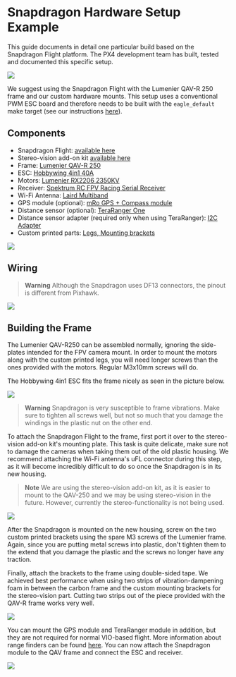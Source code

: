 # Snapdragon Hardware Setup Example

This guide documents in detail one particular build based on the Snapdragon Flight platform. The PX4 development team has built, tested and documented this specific setup.

![](../../assets/hardware/snapdragon/snapdragon_minimal_finished.jpg)

We suggest using the Snapdragon Flight with the Lumenier QAV-R 250 frame and our custom hardware mounts. This setup uses a conventional PWM ESC board and therefore needs to be built with the `eagle_default` make target (see our instructions [here](https://dev.px4.io/en/setup/building_px4.html#qurt--snapdragon-based-boards)).

## Components
* Snapdragon Flight: [available here](https://www.intrinsyc.com/vertical-development-platforms/qualcomm-snapdragon-flight/)
* Stereo-vision add-on kit [available here](https://www.intrinsyc.com/vertical-development-platforms/qualcomm-snapdragon-flight/)
* Frame: [Lumenier QAV-R 250](https://www.getfpv.com/qav-r-fpv-racing-quadcopter-5.html)
* ESC: [Hobbywing 4in1 40A](https://www.getfpv.com/hobbywing-xrotor-micro-4-in-1-blheli-s-dshot600-esc.html)
* Motors: [Lumenier RX2206 2350KV](https://www.getfpv.com/lumenier-rx2206-11-2350kv-motor.html)
* Receiver: [Spektrum RC FPV Racing Serial Receiver](https://www.spektrumrc.com/Products/Default.aspx?ProdID=SPM4648)
* Wi-Fi Antenna: [Laird Multiband](https://www.lairdtech.com/products/maf95056-nanoblade-internal-embedded-antenna-2400-2500-4900-6000-mhz)
* GPS module (optional): [mRo GPS + Compass module](https://store.mrobotics.io/mRo-GPS-u-Blox-Neo-M8N-HMC5983-Compass-p/gps002-mr.htm)
* Distance sensor (optional): [TeraRanger One](http://www.teraranger.com/product/teraranger-one-distance-sensor-for-drones-and-robotics)
* Distance sensor adapter (required only when using TeraRanger): [I2C Adapter](http://www.teraranger.com/product/adapters-for-oneduo/)
* Custom printed parts: [Legs, Mounting brackets](https://drive.google.com/drive/u/0/folders/1MOunJae4ZLu6-bZ_-JvcPQUc9Aa5fe1U)

![](../../assets/hardware/snapdragon/snapdragon_components.jpg)


## Wiring
> **Warning** Although the Snapdragon uses DF13 connectors, the pinout is different from Pixhawk.

![](../../assets/hardware/snapdragon/snapdragon_wiring.jpg)


## Building the Frame
The Lumenier QAV-R250 can be assembled normally, ignoring the side-plates intended for the FPV camera mount. In order to mount the motors along with the custom printed legs, you will need longer screws than the ones provided with the motors. Regular M3x10mm screws will do.

The Hobbywing 4in1 ESC fits the frame nicely as seen in the picture below.

![](../../assets/hardware/snapdragon/snapdragon_motors.jpg)

> **Warning** Snapdragon is very susceptible to frame vibrations. Make sure to tighten all screws well, but not so much that you damage the windings in the plastic nut on the other end.

To attach the Snapdragon Flight to the frame, first port it over to the stereo-vision add-on kit's mounting plate. This task is quite delicate, make sure not to damage the cameras when taking them out of the old plastic housing. We recommend attaching the Wi-Fi antenna's uFL connector during this step, as it will become incredibly difficult to do so once the Snapdragon is in its new housing.

> **Note** We are using the stereo-vision add-on kit, as it is easier to mount to the QAV-250 and we may be using stereo-vision in the future. However, currently the stereo-functionality is not being used.

![](../../assets/hardware/snapdragon/snapdragon_stereo_assembly.jpg)

After the Snapdragon is mounted on the new housing, screw on the two custom printed brackets using the spare M3 screws of the Lumenier frame. Again, since you are putting metal screws into plastic, don't tighten them to the extend that you damage the plastic and the screws no longer have any traction.

Finally, attach the brackets to the frame using double-sided tape. We achieved best performance when using two strips of vibration-dampening foam in between the carbon frame and the custom mounting brackets for the stereo-vision part. Cutting two strips out of the piece provided with the QAV-R frame works very well.

![](../../assets/hardware/snapdragon/snapdragon_vibration_dampening.jpg)

You can mount the GPS module and TeraRanger module in addition, but they are not required for normal VIO-based flight. More information about range finders can be found [here](../sensor/rangefinders.md#teraranger-rangefinders). You can now attach the Snapdragon module to the QAV frame and connect the  ESC and receiver.

![](../../assets/hardware/snapdragon/snapdragon_minimal_finished_closeup.jpg)
